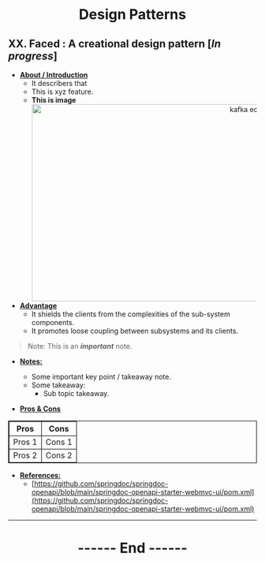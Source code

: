 <center>
<h1> Design Patterns </h1>
</center>

## XX. Faced : A creational design pattern [*In progress*]
- **<ins>About / Introduction</ins>**
  - It describers that 
  - This is xyz feature.
  - **This is image**
    <center>
      <img src="https://kafka.apache.org/11/images/streams-architecture-overview.jpg" alt="kafka ecosystem" title="Typical kafka streams ecosystem" width="900" height="400"/>
    </center>
- **<ins>Advantage</ins>**
  - It shields the clients from the complexities of the sub-system components.
  - It promotes loose coupling between subsystems and its clients.
> Note: This is an ***important*** note.

- **<ins>Notes:</ins>**
  - Some important key point / takeaway note.
  - Some takeaway:
    - Sub topic takeaway.

- **<ins>Pros & Cons</ins>**

| Pros | Cons |
| ---- | ---- |
| Pros 1 | Cons 1 |
| Pros 2 | Cons 2 |

- **<ins>References:</ins>**
  - [https://github.com/springdoc/springdoc-openapi/blob/main/springdoc-openapi-starter-webmvc-ui/pom.xml](https://github.com/springdoc/springdoc-openapi/blob/main/springdoc-openapi-starter-webmvc-ui/pom.xml)

---

<center>
<h1> ------ End ------ </h1>
</center>

<!-- HTML styling -->
<style>
table, th, td {
  border: 1px solid black;
  border-collapse: collapse;
}
heading {
  color: blue;
  font-size: 20px;
  }
</style>